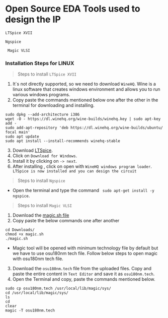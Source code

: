 # Open Source EDA Tools used to design the IP
``` LTSpice XVII ```

``` Ngspice ```

``` Magic VLSI```

### Installation Steps for LINUX
> Steps to install ``` LTSpice XVII ```
1. It`s not directly supported, so we need to download ```WineHQ```. Wine is a linux software that creates windows environment and allows you to run various windows programs.
2. Copy paste the commands mentioned below one after the other in the terminal for downloading and installing.
``` 
sudo dpkg --add-architecture i386
wget -O - https://dl.winehq.org/wine-builds/winehq.key | sudo apt-key add -
sudo add-apt-repository 'deb https://dl.winehq.org/wine-builds/ubuntu/ focal main'
sudo apt update
sudo apt install --install-recommends winehq-stable
```
3. Download [LTSpice](https://www.analog.com/en/design-center/design-tools-and-calculators/ltspice-simulator.html).
4. Click on ```Download for Windows```.
5. Install it by clicking on ``` -> next ```.
6. After installing , click on open with ```WineHQ windows program loader```.
``` LTSpice is now installed and you can design the circuit```
> Steps to install ```Ngspice```
* Open the terminal and type the command ``` sudo apt-get install -y ngspice```.

> Steps to install ```Magic VLSI```
1. Download the [magic.sh file](https://drive.google.com/file/d/1F0y1xuYWIgeYEpzKnGlaCQH3urdSFc4E/view)
2. Copy paste the below commands one after another
``` 
cd Downloads/
chmod +x magic.sh
./magic.sh

```
* Magic tool will be opened with minimum technology file by default but we have to use osu180nm tech file. Follow below steps to open magic with osu180nm tech file.
3. Download the ```osu180nm.tech``` file from the uploaded files. Copy and paste the entire content in ```Text Editor``` and save it as ```osu180nm.tech```.
4. Open the Terminal and copy, paste the commands mentioned below.
```
sudo cp osu180nm.tech /usr/local/lib/magic/sys/
cd /usr/local/lib/magic/sys/
ls 
cd
clear
magic -T osu180nm.tech
```










